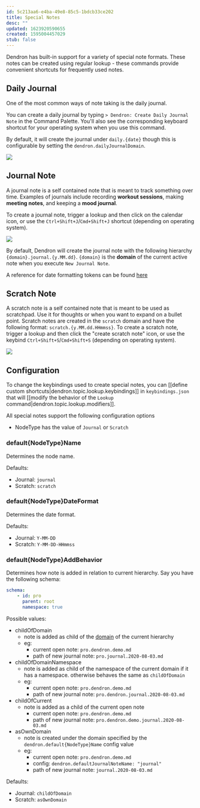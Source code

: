 ```yaml
---
id: 5c213aa6-e4ba-49e8-85c5-1bdcb33ce202
title: Special Notes
desc: ""
updated: 1623920590655
created: 1595004457029
stub: false
---
```


Dendron has built-in support for a variety of special note formats. These notes can be created using regular lookup - these commands provide convenient shortcuts for frequently used notes.

## Daily Journal

One of the most common ways of note taking is the daily journal.  

You can create a daily journal by typing `> Dendron: Create Daily Journal Note` in the Command Palette. You'll also see the corresponding keyboard shortcut for your operating system when you use this command. 

By default, it will create the journal under `daily.{date}` though this is configurable by setting the `dendron.dailyJournalDomain`.

![](https://foundation-prod-assetspublic53c57cce-8cpvgjldwysl.s3-us-west-2.amazonaws.com/assets/images/notes.daily.gif)

## Journal Note

A journal note is a self contained note that is meant to track something over time. Examples of journals include recording **workout sessions**, making **meeting notes**, and keeping a **mood journal**.

To create a journal note, trigger a lookup and then click on the calendar icon, or use the `Ctrl+Shift+J`/`Cmd+Shift+J` shortcut (depending on operating system).

<a href="https://www.loom.com/share/3c3ddc1dc63547cea8bf186bec31f71b"> 
<img style="" src="https://cdn.loom.com/sessions/thumbnails/3c3ddc1dc63547cea8bf186bec31f71b-with-play.gif"> </a>

By default, Dendron will create the journal note with the following hierarchy `{domain}.journal.{y.MM.dd}`. `{domain}` is the **domain** of the current active note when you execute `New Journal Note`.

A reference for date formatting tokens can be found [here](https://moment.github.io/luxon/#/formatting)

## Scratch Note

A scratch note is a self contained note that is meant to be used as scratchpad. Use it for thoughts or when you want to expand on a bullet point. Scratch notes are created in the `scratch` domain and have the following format: `scratch.{y.MM.dd.HHmmss}`. To create a scratch note, trigger a lookup and then click the "create scratch note" icon, or use the keybind `Ctrl+Shift+S`/`Cmd+Shift+S` (depending on operating system).

<a href="https://www.loom.com/share/2fd3042119124df8bb4592d8ffe6d708"> 
<img style="" src="https://cdn.loom.com/sessions/thumbnails/2fd3042119124df8bb4592d8ffe6d708-with-play.gif"> </a>

## Configuration

To change the keybindings used to create special notes, you can [[define custom shortcuts|dendron.topic.lookup.keybindings]] in `keybindings.json` that will [[modify the behavior of the `Lookup` command|dendron.topic.lookup.modifiers]].

All special notes support the following configuration options

-   NodeType has the value of `Journal` or `Scratch`

### default{NodeType}Name

Determines the node name.

Defaults:

-   Journal: `journal`
-   Scratch: `scratch`

### default{NodeType}DateFormat

Determines the date format.

Defaults:

-   Journal: `Y-MM-DD`
-   Scratch: `Y-MM-DD-HHmmss`

### default{NodeType}AddBehavior

Determines how note is added in relation to current hierarchy. Say you have the following schema:

```yml
schema:
    - id: pro
      parent: root
      namespace: true
```

Possible values:

-   childOfDomain
    -   note is added as child of the [domain](https://dendron.so/notes/c6fd6bc4-7f75-4cbb-8f34-f7b99bfe2d50.html#domain) of the current hierarchy
    -   eg:
        -   current open note: `pro.dendron.demo.md`
        -   path of new journal note: `pro.journal.2020-08-03.md`
-   childOfDomainNamespace
    -   note is added as child of the namespace of the current domain if it has a namespace. otherwise behaves the same as `childOfDomain`
    -   eg:
        -   current open note: `pro.dendron.demo.md`
        -   path of new journal note: `pro.dendron.journal.2020-08-03.md`
-   childOfCurrent
    -   note is added as a child of the current open note
        -   current open note: `pro.dendron.demo.md`
        -   path of new journal note: `pro.dendron.demo.journal.2020-08-03.md`
-   asOwnDomain
    -   note is created under the domain specified by the `dendron.default{NodeType}Name` config value
    -   eg:
        -   current open note: `pro.dendron.demo.md`
        -   config: `dendron.defaultJournalNoteName: "journal"`
        -   path of new journal note: `journal.2020-08-03.md`

Defaults:

-   Journal: `childOfDomain`
-   Scratch: `asOwnDomain`
